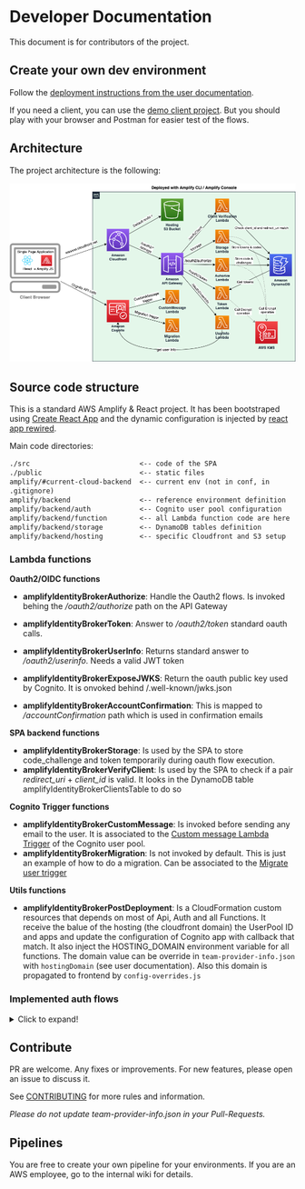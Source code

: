 # Developer Documentation

This document is for contributors of the project.

## Create your own dev environment

Follow the [deployment instructions from the user documentation](https://github.com/awslabs/aws-amplify-identity-broker/blob/master/Documentation/UserDocumentation.md#deployment-instructions).

If you need a client, you can use the [demo client project](https://github.com/awslabs/aws-amplify-identity-broker-client). But you should play with your browser and Postman for easier test of the flows.

## Architecture

The project architecture is the following:

![Projet Architecture Image](Images/DeployedArchitecture.png "Projet Architecture")

## Source code structure

This is a standard AWS Amplify & React project. It has been bootstraped using [Create React App](https://github.com/facebook/create-react-app) and the dynamic configuration is injected by [react app rewired](https://github.com/timarney/react-app-rewired).

Main code directories:

```
./src                           <-- code of the SPA
./public                        <-- static files
amplify/#current-cloud-backend  <-- current env (not in conf, in .gitignore)
amplify/backend                 <-- reference environment definition 
amplify/backend/auth            <-- Cognito user pool configuration
amplify/backend/function        <-- all Lambda function code are here
amplify/backend/storage         <-- DynamoDB tables definition
amplify/backend/hosting         <-- specific Cloudfront and S3 setup
```

### Lambda functions

__Oauth2/OIDC functions__

* __amplifyIdentityBrokerAuthorize__: Handle the Oauth2 flows. Is invoked behing the _/oauth2/authorize_ path on the API Gateway
* __amplifyIdentityBrokerToken__: Answer to _/oauth2/token_ standard oauth calls.
* __amplifyIdentityBrokerUserInfo__: Returns standard answer to _/oauth2/userinfo_. Needs a valid JWT token
* __amplifyIdentityBrokerExposeJWKS__: Return the oauth public key used by Cognito. It is onvoked behind /.well-known/jwks.json

* __amplifyIdentityBrokerAccountConfirmation__: This is mapped to _/accountConfirmation_ path which is used in confirmation emails

__SPA backend functions__

* __amplifyIdentityBrokerStorage__: Is used by the SPA to store code_challenge and token temporarily during oauth flow execution.
* __amplifyIdentityBrokerVerifyClient__: Is used by the SPA to check if a pair _redirect_uri_ + _client_id_ is valid. It looks in the DynamoDB table amplifyIdentityBrokerClientsTable to do so

__Cognito Trigger functions__

* __amplifyIdentityBrokerCustomMessage__: Is invoked before sending any email to the user. It is associated to the [Custom message Lambda Trigger](https://docs.aws.amazon.com/cognito/latest/developerguide/user-pool-lambda-custom-message.html) of the Cognito user pool.
* __amplifyIdentityBrokerMigration__: Is not invoked by default. This is just an example of how to do a migration. Can be associated to the [Migrate user trigger](https://docs.aws.amazon.com/cognito/latest/developerguide/user-pool-lambda-migrate-user.html)

__Utils functions__
* __amplifyIdentityBrokerPostDeployment__: Is a CloudFormation custom resources that depends on most of Api, Auth and all Functions. It receive the balue of the hosting (the cloudfront domain) the UserPool ID and apps and update the configuration of Cognito app with callback that match. It also inject the HOSTING_DOMAIN environment variable for all functions. The domain value can be override in `team-provider-info.json` with `hostingDomain` (see user documentation). Also this domain is propagated to frontend by `config-overrides.js`

### Implemented auth flows

<details>
  <summary>Click to expand!</summary>
  
  
  Flow entities are:
  * __User__: the user and his browser
  * __Client Application__: (like the one from our [client demo project](https://github.com/awslabs/aws-amplify-identity-broker-client))
  * __Identity Broker__ : the main project
  * __DynamoDB__: the broker storage layer
  * __Cognito__: The Cognito service and endpoints
  * __Cognito Hosted UI__: (not visible to the user)
  * __Idp__: Any 3rd party idenity provider (in the case of federation)
  
  __PKCE flow__
  
  ![PKCE flow](Images/PKCEFlow.png "PKCE flow")
  
  __Implicit flow__
  
  ![Implicit flow](Images/ImplicitFlow.png "Implicit flow")
  
  _Note: Accordingly to the [what the Oauth2 BCP recommend](https://tools.ietf.org/html/draft-ietf-oauth-security-topics-09#section-2.1.2) we do not return the access_token in that flow but only the id_token._
  
  __IDP federation flow__
  
  ![IDP federation flow](Images/IdPFederation.png "IDP federation flow")
  
  _Note: The end of the flow (the return to the AWS Amplify broker client will be done accordingly to the client selected flow: PKCE or Implicit)_
</details>

## Contribute

PR are welcome. Any fixes or improvements. For new features, please open an issue to discuss it.

See [CONTRIBUTING](../..CONTRIBUTING.md) for more rules and information.

_Please do not update team-provider-info.json in your Pull-Requests._

## Pipelines

You are free to create your own pipeline for your environments.
If you are an AWS employee, go to the internal wiki for details.
